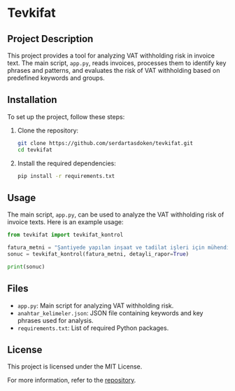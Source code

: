 # Tevkifat

## Project Description
This project provides a tool for analyzing VAT withholding risk in invoice text. The main script, `app.py`, reads invoices, processes them to identify key phrases and patterns, and evaluates the risk of VAT withholding based on predefined keywords and groups.

## Installation
To set up the project, follow these steps:

1. Clone the repository:
   ```sh
   git clone https://github.com/serdartasdoken/tevkifat.git
   cd tevkifat
   ```

2. Install the required dependencies:
   ```sh
   pip install -r requirements.txt
   ```

## Usage
The main script, `app.py`, can be used to analyze the VAT withholding risk of invoice texts. Here is an example usage:

```python
from tevkifat import tevkifat_kontrol

fatura_metni = "Şantiyede yapılan inşaat ve tadilat işleri için mühendislik hizmeti ile beton kalıp ve yıkım işleri. Ayrıca bina tadilatı da yapıldı."
sonuc = tevkifat_kontrol(fatura_metni, detayli_rapor=True)

print(sonuc)
```

## Files
- `app.py`: Main script for analyzing VAT withholding risk.
- `anahtar_kelimeler.json`: JSON file containing keywords and key phrases used for analysis.
- `requirements.txt`: List of required Python packages.

## License
This project is licensed under the MIT License.

For more information, refer to the [repository](https://github.com/serdartasdoken/tevkifat).
